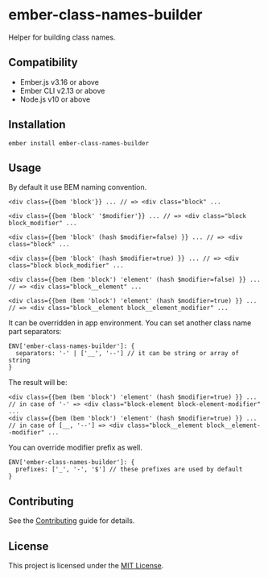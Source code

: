 ember-class-names-builder
==============================================================================

Helper for building class names.

Compatibility
------------------------------------------------------------------------------

* Ember.js v3.16 or above
* Ember CLI v2.13 or above
* Node.js v10 or above


Installation
------------------------------------------------------------------------------

```
ember install ember-class-names-builder
```


Usage
------------------------------------------------------------------------------
By default it use BEM naming convention.
```
<div class={{bem 'block'}} ... // => <div class="block" ...

<div class={{bem 'block' '$modifier'}} ... // => <div class="block block_modifier" ...

<div class={{bem 'block' (hash $modifier=false) }} ... // => <div class="block" ...

<div class={{bem 'block' (hash $modifier=true) }} ... // => <div class="block block_modifier" ...

<div class={{bem (bem 'block') 'element' (hash $modifier=false) }} ... // => <div class="block__element" ...

<div class={{bem (bem 'block') 'element' (hash $modifier=true) }} ... // => <div class="block__element block__element_modifier" ...

```

It can be overridden in app environment.
You can set another class name part separators:

```
ENV['ember-class-names-builder']: {
  separators: '-' | ['__', '--'] // it can be string or array of string
}
```
The result will be:

```
<div class={{bem (bem 'block') 'element' (hash $modifier=true) }} ... // in case of '-' => <div class="block-element block-element-modifier" ...
<div class={{bem (bem 'block') 'element' (hash $modifier=true) }} ... // in case of [__, '--'] => <div class="block__element block__element--modifier" ...
```

You can override modifier prefix as well. 

```
ENV['ember-class-names-builder']: {
  prefixes: ['_', '-', '$'] // these prefixes are used by default 
}
```

Contributing
------------------------------------------------------------------------------

See the [Contributing](CONTRIBUTING.md) guide for details.


License
------------------------------------------------------------------------------

This project is licensed under the [MIT License](LICENSE.md).
